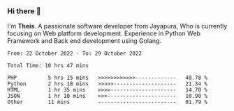 ### Hi there 👋

I'm <b>Theis</b>. A passionate software developer from Jayapura, Who is currently focusing on Web platform development. Experience in Python Web Framework and Back end development using Golang.

 
 <!--START_SECTION:waka-->

```text
From: 22 October 2022 - To: 29 October 2022

Total Time: 10 hrs 47 mins

PHP          5 hrs 15 mins   >>>>>>>>>>>>-------------   48.78 %
Python       2 hrs 18 mins   >>>>>--------------------   21.34 %
HTML         1 hr 35 mins    >>>>---------------------   14.70 %
JSON         1 hr 10 mins    >>>----------------------   10.90 %
Other        11 mins         -------------------------   01.79 %
```

<!--END_SECTION:waka-->
